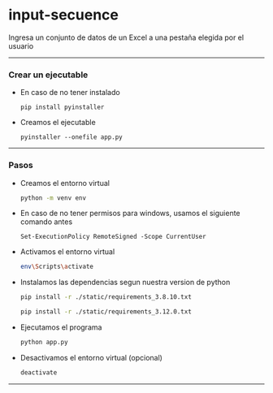 # input-secuence
Ingresa un conjunto de datos de un Excel a una pestaña elegida por el usuario

---

### Crear un ejecutable

- En caso de no tener instalado
    ```
    pip install pyinstaller
    ```
- Creamos el ejecutable
    ```
    pyinstaller --onefile app.py
    ```

---

### Pasos

- Creamos el entorno virtual
    ```bash
    python -m venv env
    ```
- En caso de no tener permisos para windows, usamos el siguiente comando antes
    ```
    Set-ExecutionPolicy RemoteSigned -Scope CurrentUser
    ```
- Activamos el entorno virtual
    ```bash
    env\Scripts\activate
    ```
- Instalamos las dependencias segun nuestra version de python
    ```bash
    pip install -r ./static/requirements_3.8.10.txt
    ```
    ```bash
    pip install -r ./static/requirements_3.12.0.txt
    ```
- Ejecutamos el programa
    ```bash
    python app.py
    ```
- Desactivamos el entorno virtual (opcional)
    ```bash
    deactivate
    ```

---
